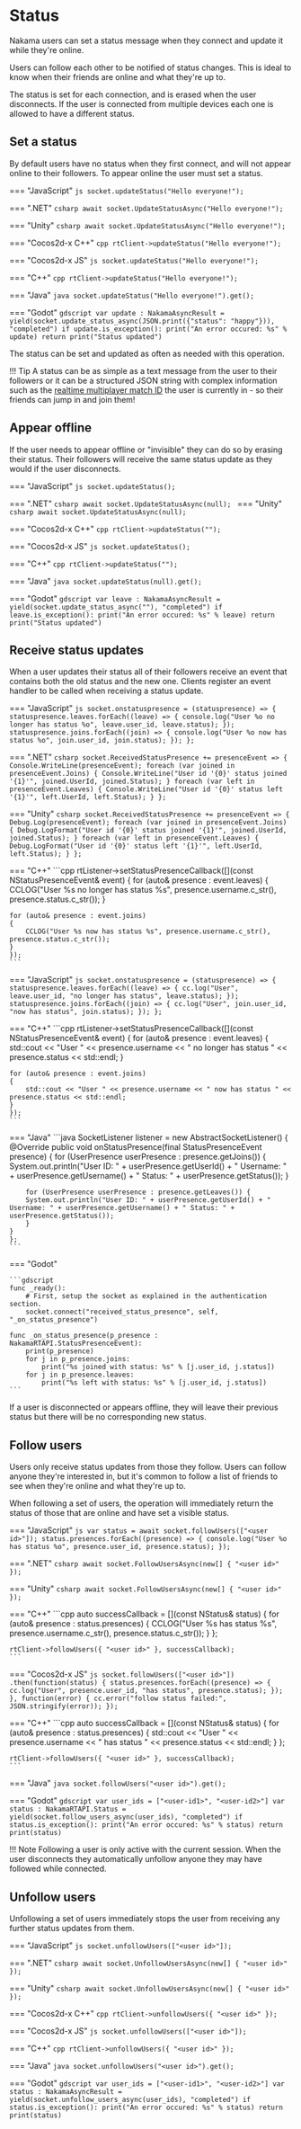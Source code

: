 # Status

Nakama users can set a status message when they connect and update it while they're online.

Users can follow each other to be notified of status changes. This is ideal to know when their friends are online and what they're up to.

The status is set for each connection, and is erased when the user disconnects. If the user is connected from multiple devices each one is allowed to have a different status.

## Set a status

By default users have no status when they first connect, and will not appear online to their followers. To appear online the user must set a status.

=== "JavaScript"
	```js
	socket.updateStatus("Hello everyone!");
	```

=== ".NET"
	```csharp
	await socket.UpdateStatusAsync("Hello everyone!");
	```

=== "Unity"
	```csharp
	await socket.UpdateStatusAsync("Hello everyone!");
	```

=== "Cocos2d-x C++"
	```cpp
	rtClient->updateStatus("Hello everyone!");
	```

=== "Cocos2d-x JS"
	```js
	socket.updateStatus("Hello everyone!");
	```

=== "C++"
	```cpp
	rtClient->updateStatus("Hello everyone!");
	```

=== "Java"
	```java
	socket.updateStatus("Hello everyone!").get();
	```

=== "Godot"
	```gdscript
	var update : NakamaAsyncResult = yield(socket.update_status_async(JSON.print({"status": "happy"})), "completed")
	if update.is_exception():
		print("An error occured: %s" % update)
		return
	print("Status updated")
	```

The status can be set and updated as often as needed with this operation.

!!! Tip
    A status can be as simple as a text message from the user to their followers or it can be a structured JSON string with complex information such as the [realtime multiplayer match ID](client-relayed-multiplayer.md) the user is currently in - so their friends can jump in and join them!

## Appear offline

If the user needs to appear offline or "invisible" they can do so by erasing their status. Their followers will receive the same status update as they would if the user disconnects.

=== "JavaScript"
	```js
	socket.updateStatus();
	```

=== ".NET"
	```csharp
	await socket.UpdateStatusAsync(null);
	```
=== "Unity"
	```csharp
	await socket.UpdateStatusAsync(null);
	```

=== "Cocos2d-x C++"
	```cpp
	rtClient->updateStatus("");
	```

=== "Cocos2d-x JS"
	```js
	socket.updateStatus();
	```

=== "C++"
	```cpp
	rtClient->updateStatus("");
	```

=== "Java"
	```java
	socket.updateStatus(null).get();
	```

=== "Godot"
	```gdscript
	var leave : NakamaAsyncResult = yield(socket.update_status_async(""), "completed")
	if leave.is_exception():
		print("An error occured: %s" % leave)
		return
	print("Status updated")
	```

## Receive status updates

When a user updates their status all of their followers receive an event that contains both the old status and the new one. Clients register an event handler to be called when receiving a status update.

=== "JavaScript"
	```js
	socket.onstatuspresence = (statuspresence) => {
	statuspresence.leaves.forEach((leave) => {
		console.log("User %o no longer has status %o", leave.user_id, leave.status);
	});
	statuspresence.joins.forEach((join) => {
		console.log("User %o now has status %o", join.user_id, join.status);
	});
	};
	```

=== ".NET"
	```csharp
	socket.ReceivedStatusPresence += presenceEvent =>
	{
		Console.WriteLine(presenceEvent);
		foreach (var joined in presenceEvent.Joins)
		{
			Console.WriteLine("User id '{0}' status joined '{1}'", joined.UserId, joined.Status);
		}
		foreach (var left in presenceEvent.Leaves)
		{
			Console.WriteLine("User id '{0}' status left '{1}'", left.UserId, left.Status);
		}
	};
	```

=== "Unity"
	```csharp
	socket.ReceivedStatusPresence += presenceEvent =>
	{
		Debug.Log(presenceEvent);
		foreach (var joined in presenceEvent.Joins)
		{
			Debug.LogFormat("User id '{0}' status joined '{1}'", joined.UserId, joined.Status);
		}
		foreach (var left in presenceEvent.Leaves)
		{
			Debug.LogFormat("User id '{0}' status left '{1}'", left.UserId, left.Status);
		}
	};
	```

=== "C++"
	```cpp
	rtListener->setStatusPresenceCallback([](const NStatusPresenceEvent& event)
	{
	for (auto& presence : event.leaves)
	{
		CCLOG("User %s no longer has status %s", presence.username.c_str(), presence.status.c_str());
	}

	for (auto& presence : event.joins)
	{
		CCLOG("User %s now has status %s", presence.username.c_str(), presence.status.c_str());
	}
	});
	```

=== "JavaScript"
	```js
	socket.onstatuspresence = (statuspresence) => {
	statuspresence.leaves.forEach((leave) => {
		cc.log("User", leave.user_id, "no longer has status", leave.status);
	});
	statuspresence.joins.forEach((join) => {
		cc.log("User", join.user_id, "now has status", join.status);
	});
	};
	```

=== "C++"
	```cpp
	rtListener->setStatusPresenceCallback([](const NStatusPresenceEvent& event)
	{
	for (auto& presence : event.leaves)
	{
		std::cout << "User " << presence.username << " no longer has status " << presence.status << std::endl;
	}

	for (auto& presence : event.joins)
	{
		std::cout << "User " << presence.username << " now has status " << presence.status << std::endl;
	}
	});
	```

=== "Java"
	```java
	SocketListener listener = new AbstractSocketListener() {
	@Override
	public void onStatusPresence(final StatusPresenceEvent presence) {
		for (UserPresence userPresence : presence.getJoins()) {
		System.out.println("User ID: " + userPresence.getUserId() + " Username: " + userPresence.getUsername() + " Status: " + userPresence.getStatus());
		}

		for (UserPresence userPresence : presence.getLeaves()) {
		System.out.println("User ID: " + userPresence.getUserId() + " Username: " + userPresence.getUsername() + " Status: " + userPresence.getStatus());
		}
	}
	};
	```

=== "Godot"

	```gdscript
	func _ready():
		# First, setup the socket as explained in the authentication section.
		socket.connect("received_status_presence", self, "_on_status_presence")

	func _on_status_presence(p_presence : NakamaRTAPI.StatusPresenceEvent):
		print(p_presence)
		for j in p_presence.joins:
			print("%s joined with status: %s" % [j.user_id, j.status])
		for j in p_presence.leaves:
			print("%s left with status: %s" % [j.user_id, j.status])
	```

If a user is disconnected or appears offline, they will leave their previous status but there will be no corresponding new status.

## Follow users

Users only receive status updates from those they follow. Users can follow anyone they're interested in, but it's common to follow a list of friends to see when they're online and what they're up to.

When following a set of users, the operation will immediately return the status of those that are online and have set a visible status.

=== "JavaScript"
	```js
	var status = await socket.followUsers(["<user id>"]);
	status.presences.forEach((presence) => {
	console.log("User %o has status %o", presence.user_id, presence.status);
	});
	```

=== ".NET"
	```csharp
	await socket.FollowUsersAsync(new[] { "<user id>" });
	```

=== "Unity"
	```csharp
	await socket.FollowUsersAsync(new[] { "<user id>" });
	```

=== "C++"
	```cpp
	auto successCallback = [](const NStatus& status)
	{
	for (auto& presence : status.presences)
	{
		CCLOG("User %s has status %s", presence.username.c_str(), presence.status.c_str());
	}
	};

	rtClient->followUsers({ "<user id>" }, successCallback);
	```

=== "Cocos2d-x JS"
	```js
	socket.followUsers(["<user id>"])
	.then(function(status) {
		status.presences.forEach((presence) => {
			cc.log("User", presence.user_id, "has status", presence.status);
		});
		},
		function(error) {
		cc.error("follow status failed:", JSON.stringify(error));
		});
	```

=== "C++"
	```cpp
	auto successCallback = [](const NStatus& status)
	{
	for (auto& presence : status.presences)
	{
		std::cout << "User " << presence.username << " has status " << presence.status << std::endl;
	}
	};

	rtClient->followUsers({ "<user id>" }, successCallback);
	```

=== "Java"
	```java
	socket.followUsers("<user id>").get();
	```

=== "Godot"
	```gdscript
	var user_ids = ["<user-id1>", "<user-id2>"]
	var status : NakamaRTAPI.Status = yield(socket.follow_users_async(user_ids), "completed")
	if status.is_exception():
		print("An error occured: %s" % status)
		return
	print(status)
	```

!!! Note
    Following a user is only active with the current session. When the user disconnects they automatically unfollow anyone they may have followed while connected.

## Unfollow users

Unfollowing a set of users immediately stops the user from receiving any further status updates from them.

=== "JavaScript"
	```js
	socket.unfollowUsers(["<user id>"]);
	```

=== ".NET"
	```csharp
	await socket.UnfollowUsersAsync(new[] { "<user id>" });
	```

=== "Unity"
	```csharp
	await socket.UnfollowUsersAsync(new[] { "<user id>" });
	```

=== "Cocos2d-x C++"
	```cpp
	rtClient->unfollowUsers({ "<user id>" });
	```

=== "Cocos2d-x JS"
	```js
	socket.unfollowUsers(["<user id>"]);
	```

=== "C++"
	```cpp
	rtClient->unfollowUsers({ "<user id>" });
	```

=== "Java"
	```java
	socket.unfollowUsers("<user id>").get();
	```

=== "Godot"
	```gdscript
	var user_ids = ["<user-id1>", "<user-id2>"]
	var status : NakamaAsyncResult = yield(socket.unfollow_users_async(user_ids), "completed")
	if status.is_exception():
		print("An error occured: %s" % status)
		return
	print(status)
	```
